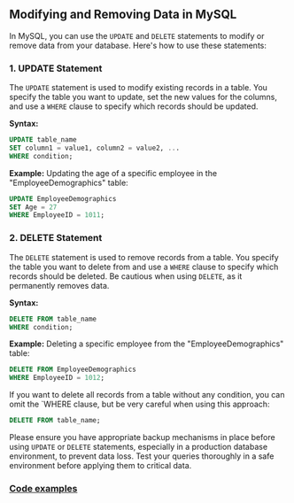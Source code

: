 ## Modifying and Removing Data in MySQL

In MySQL, you can use the `UPDATE` and `DELETE` statements to modify or remove data from your database. Here's how to use these statements:

### 1. **UPDATE Statement**

The `UPDATE` statement is used to modify existing records in a table. You specify the table you want to update, set the new values for the columns, and use a `WHERE` clause to specify which records should be updated.

**Syntax:**
```sql
UPDATE table_name
SET column1 = value1, column2 = value2, ...
WHERE condition;
```

**Example:** Updating the age of a specific employee in the "EmployeeDemographics" table:

```sql
UPDATE EmployeeDemographics
SET Age = 27
WHERE EmployeeID = 1011;

```

### 2. **DELETE Statement**

The `DELETE` statement is used to remove records from a table. You specify the table you want to delete from and use a `WHERE` clause to specify which records should be deleted. 
Be cautious when using `DELETE`, as it permanently removes data.

**Syntax:**
```sql
DELETE FROM table_name
WHERE condition;
```
**Example:** Deleting a specific employee from the "EmployeeDemographics" table:

```sql
DELETE FROM EmployeeDemographics
WHERE EmployeeID = 1012;
```
If you want to delete all records from a table without any condition, you can omit the `WHERE clause, but be very careful when using this approach:

```sql
DELETE FROM table_name;
```
Please ensure you have appropriate backup mechanisms in place before using `UPDATE` or `DELETE` statements, especially in a production database environment, to prevent data loss. 
Test your queries thoroughly in a safe environment before applying them to critical data.

### [Code examples](https://github.com/Serjiklis/SQL-Data-Analysis-and-Visualization-Projects/blob/main/Boot%20Camp/update_and_delete_data.sql)
